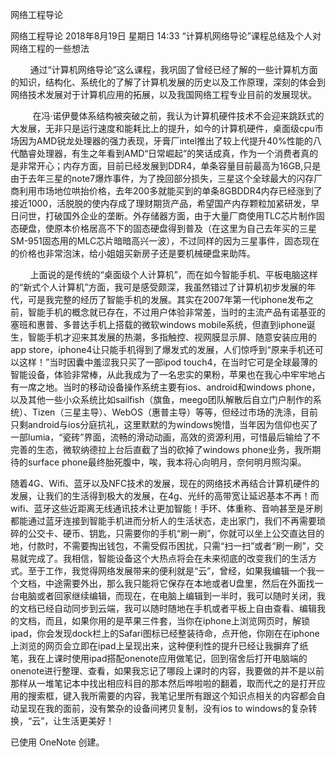 网络工程导论

网络工程导论
2018年8月19日 星期日
14:33
“计算机网络导论”课程总结及个人对网络工程的一些想法

         通过“计算机网络导论”这么课程，我巩固了曾经已经了解的一些计算机方面的知识，结构化、系统化的了解了计算机发展的历史以及工作原理，深刻的体会到网络技术发展对于计算机应用的拓展，以及我国网络工程专业目前的发展现状。

          在冯·诺伊曼体系结构被突破之前，我认为计算机硬件技术不会迎来跳跃式的大发展，无非只是运行速度和能耗比上的提升，如今的计算机硬件，桌面级cpu市场因为AMD锐龙处理器的强力表现，牙膏厂intel推出了较上代提升40%性能的八代酷睿处理器，有生之年看到AMD“日常崛起”的笑话成真，作为一个消费者真的是非常开心；内存方面，目前已经发展到DDR4，单条容量目前最高为16GB,只是由于去年三星的note7爆炸事件，为了挽回部分损失，三星这个全球最大的闪存厂商利用市场地位哄抬价格，去年200多就能买到的单条8GBDDR4内存已经涨到了接近1000，活脱脱的使内存成了理财期货产品，希望国产内存颗粒加紧研发，早日问世，打破国外企业的垄断。外存储器方面，由于大量厂商使用TLC芯片制作固态硬盘，使原本价格居高不下的固态硬盘得到普及（在这里为自己去年买的三星SM-951固态用的MLC芯片暗暗高兴一波），不过同样的因为三星事件，固态现在的价格也非常泡沫，给小姐姐买新房子还是要机械硬盘来助阵。

         上面说的是传统的“桌面级个人计算机”，而在如今智能手机、平板电脑这样的“新式个人计算机”方面，我可是感受颇深，我虽然错过了计算机初步发展的年代，可是我完整的经历了智能手机的发展。其实在2007年第一代iphone发布之前，智能手机的概念就已存在，不过用户体验非常差，当时的主流产品有诺基亚的塞班和惠普、多普达手机上搭载的微软windows mobile系统，但直到iphone诞生，智能手机才迎来其发展的热潮，多指触控、视网膜显示屏、随意安装应用的app store，iphone4让只能手机得到了爆发式的发展，人们惊呼到“原来手机还可以这样！”当时因囊中羞涩我只买了一部ipod touch4，在当时它可是全球最薄的智能设备，体验非常棒，从此我成为了一名忠实的果粉，苹果也在我心中牢牢地占有一席之地。当时的移动设备操作系统主要有ios、android和windows phone，以及其他一些小众系统比如sailfish（旗鱼，meego团队解散后自立门户制作的系统）、Tizen（三星主导）、WebOS（惠普主导）等等，但经过市场的洗涤，目前只剩android与ios分庭抗礼，这里默默的为windows惋惜，当年因为信仰也买了一部lumia，“瓷砖”界面，流畅的滑动动画，高效的资源利用，可惜最后输给了不完善的生态，微软纳德拉上台后直截了当的砍掉了windows phone业务，我所期待的surface phone最终胎死腹中，唉，我本将心向明月，奈何明月照沟渠。

随着4G、Wifi、蓝牙以及NFC技术的发展，现在的网络技术再结合计算机硬件的发展，让我们的生活得到极大的发展，在4g、光纤的高带宽让延迟基本不再！而wifi、蓝牙这些近距离无线通讯技术让更加智能！手环、体重称、音响甚至是牙刷都能通过蓝牙连接到智能手机进而分析人的生活状态，走出家门，我们不再需要琐碎的公交卡、硬币、钥匙，只需要你的手机“刷一刷”，你就可以坐上公交直达目的地，付款时，不需要掏出钱包，不需受假币困扰，只需“扫一扫”或者“刷一刷”，交易就完成了。我相信，智能设备这个大热点将会在未来彻底的改变我们的生活方式。至于工作，我觉得网络发展带来的便利就是“云”，曾经，如果我编辑一个我一个文档，中途需要外出，那么我只能将它保存在本地或者U盘里，然后在外面找一台电脑或者回家继续编辑，而现在，在电脑上编辑到一半时，我可以随时关闭，我的文档已经自动同步到云端，我可以随时随地在手机或者平板上自由查看、编辑我的文档，而且，如果你用的是苹果三件套，当你在iphone上浏览网页时，解锁ipad，你会发现dock栏上的Safari图标已经整装待命，点开他，你刚在在iphone上浏览的网页会立即在ipad上呈现出来，这种便利性的提升已经让我摒弃了纸笔，我在上课时使用ipad搭配onenote应用做笔记，回到宿舍后打开电脑端的onenote进行整理、查看，如果我忘记了哪段上课时的内容，我要做的并不是以前那样从一堆笔记本中找出相应科目的那本然后哗啦啦的翻着，取而代之的是打开应用的搜索框，键入我所需要的内容，我笔记里所有跟这个知识点相关的内容都会自动呈现在我的面前，没有繁杂的设备间拷贝复制，没有ios to windows的复杂转换，“云”，让生活更美好！

已使用 OneNote 创建。